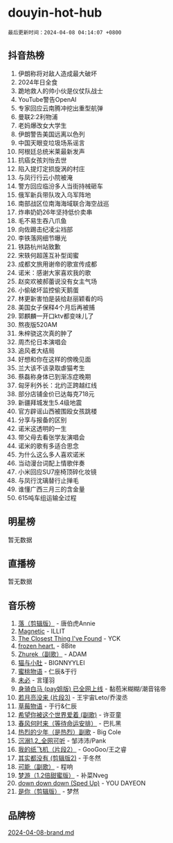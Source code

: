 # douyin-hot-hub

`最后更新时间：2024-04-08 04:14:07 +0800`

## 抖音热榜

1. 伊朗称将对敌人造成最大破坏
1. 2024年日全食
1. 跪地救人的帅小伙是仪仗队战士
1. YouTube警告OpenAI
1. 专家回应云南腾冲挖出重型航弹
1. 曼联2:2利物浦
1. 老妈爆改女大学生
1. 伊朗警告美国远离以色列
1. 中国天眼变垃圾场系谣言
1. 阿根廷总统米莱最新发声
1. 抗癌女孩刘怡去世
1. 陷入提灯定损旋涡的村庄
1. 与凤行行云小院被淹
1. 警方回应临汾多人当街持械砸车
1. 俄军新兵带队攻入乌军阵地
1. 南部战区位南海海域联合海空战巡
1. 炸串奶奶26年坚持低价卖串
1. 毛不易生吞八爪鱼
1. 向佐踢击纪凌尘裆部
1. 李铁落网细节曝光
1. 铁路杭州站致歉
1. 宋轶何超莲互补型闺蜜
1. 成都文旅用谢帝的歌宣传成都
1. 诺米：感谢大家喜欢我的歌
1. 赵奕欢被郝蕾说没有女主气场
1. 小偷破坏监控偷天鹅蛋
1. 林更新害怕是装给赵丽颖看的吗
1. 美国女子保释4个月后再被捕
1. 郭麒麟一开口ktv都变味儿了
1. 熬夜版520AM
1. 朱梓骁这次真的肿了
1. 周杰伦日本演唱会
1. 追风者大结局
1. 好想和你在这样的傍晚见面
1. 兰大该不该录取虐猫考生
1. 蔡磊称身体已到渐冻症晚期
1. 匈牙利外长：北约正跨越红线
1. 部分店铺金价已达每克718元
1. 新疆拜城发生5.4级地震
1. 官方辟谣山西被围殴女孩跳楼
1. 分享与报备的区别
1. 诺米这透明的一生
1. 带父母去看张学友演唱会
1. 诺米的歌有多适合思念
1. 为什么这么多人喜欢诺米
1. 当动漫台词配上情歌伴奏
1. 小米回应SU7座椅顶碎化妆镜
1. 与凤行沈璃替行止掸毛
1. 谁懂广西三月三的含金量
1. 615吨车组运输全过程

## 明星榜

暂无数据

## 直播榜

暂无数据

## 音乐榜

1. [落（剪辑版）](https://sf5-hl-cdn-tos.douyinstatic.com/obj/tos-cn-ve-2774/o0h6HvN1BBbli9LtU3i5fQIleBQMF5Cg4TZmmC) - 唐伯虎Annie
1. [Magnetic](https://sf5-hl-cdn-tos.douyinstatic.com/obj/tos-cn-ve-2774/oAQCYdBNZfLACGDmVFAsfAtpy32tqErgQ3XgBN) - ILLIT
1. [The Closest Thing I've Found](https://sf6-cdn-tos.douyinstatic.com/obj/tos-cn-ve-2774/514ab5d9146f4d2ca454b7adff8e5e4d) - YCK
1. [frozen heart.](https://sf5-hl-cdn-tos.douyinstatic.com/obj/tos-cn-ve-2774/oIIWJfyjIACZA9zQMtnJ6hQQhFC4vhCupoRBsO) - 8Bite
1. [Zhurek（副歌）](https://sf5-hl-cdn-tos.douyinstatic.com/obj/tos-cn-ve-2774/ooQm8FBZQDlf0btEYgVpCcSCQfrdJGBEKZYBGS) - ADAM
1. [猫与小肚](https://sf5-hl-cdn-tos.douyinstatic.com/obj/tos-cn-ve-2774/osZeoClMECgK8DYl6VebABgbchEtPYQjZEnRtd) - BIGNNYYLEI
1. [蜜桃物语](https://sf3-cdn-tos.douyinstatic.com/obj/tos-cn-ve-2774/oIhOSCZtIACtYU4XQkngiW9kCBfVD1Fz9IYeqL) - 仁辰&于行
1. [未必](https://sf6-cdn-tos.douyinstatic.com/obj/tos-cn-ve-2774/ogntQMFnKQDZUgTCYuJgfLEtleYZZFxBQqhhFB) - 言瑾羽
1. [身骑白马 (pay姐版) 已全网上线](https://sf6-cdn-tos.douyinstatic.com/obj/tos-cn-ve-2774/oQLO5ZgLsFkaDhdIIveF2zUCgfweY0gWaH4AQG) - 黏苞米糊糊/潮音铭帝
1. [若月亮没来 (片段3)](https://sf6-cdn-tos.douyinstatic.com/obj/tos-cn-ve-2774/okfyEUsGW1B1ovJi5JiN9IjvAT2lMwA054GoEB) - 王宇宙Leto/乔浚丞
1. [草莓物语](https://sf5-hl-cdn-tos.douyinstatic.com/obj/tos-cn-ve-2774/okynhJ7jEAIIZBfsLgYMEI8QC3WbQNN66RKzhT) - 于行&仁辰
1. [希望你被这个世界爱着 (副歌)](https://sf3-cdn-tos.douyinstatic.com/obj/tos-cn-ve-2774/oUHCmWQfZlE3QQBKBeD8rCFLpJzPgCpImhsxMt) - 许亚童
1. [春风何时来（等待命运安排）](https://sf5-hl-cdn-tos.douyinstatic.com/obj/tos-cn-ve-2774/oICBNbD3gelMfB4WgiD1KI2jQtXZE2FgHLwtsl) - 巴扎黑
1. [热烈的少年（是热烈）副歌](https://sf5-hl-cdn-tos.douyinstatic.com/obj/tos-cn-ve-2774/owVNI0CLDAUMtSz6TEYvfFBFL4UDFFhLfgK8fa) - Big Cole
1. [沉溺1.2_全网可听](https://sf3-cdn-tos.douyinstatic.com/obj/tos-cn-ve-2774/ok2QoiBqsWAX9McZmWiI9gAB0EzwD4Xj6yfmtH) - 邹沛沛/Pank
1. [我的纸飞机（片段2）](https://sf5-hl-cdn-tos.douyinstatic.com/obj/tos-cn-ve-2774/oM2ZrKcg2CD5AeRB2gkeXOFB1IxAGJdZPazYHf) - GooGoo/王之睿
1. [其实都没有 (剪辑版2)](https://sf6-cdn-tos.douyinstatic.com/obj/tos-cn-ve-2774/oEBNQenHZtBhxYjGgUDQk0BCHTigQafgFlbQ7k) - 于冬然
1. [可能（副歌）](https://sf6-cdn-tos.douyinstatic.com/obj/tos-cn-ve-2774/cde1731888894259b333569393c2fb51) - 程响
1. [梦游（1.2倍甜蜜版）](https://sf5-hl-cdn-tos.douyinstatic.com/obj/tos-cn-ve-2774/o4gyAUm8hwufoEABmwVIiQtHsFuGzAEEWtNMzo) - 补菜Nveg
1. [down down down (Sped Up)](https://sf5-hl-cdn-tos.douyinstatic.com/obj/tos-cn-ve-2774/ow80iABiXIO9DsFwK6WeZKMaJRi3BPJAotDy8m) - YOU DAYEON
1. [是你（剪辑版）](https://sf5-hl-cdn-tos.douyinstatic.com/obj/tos-cn-ve-2774/46019dae783c4c969944217fe1cfafc4) - 梦然

## 品牌榜

[2024-04-08-brand.md](2024-04-08-brand.md)
